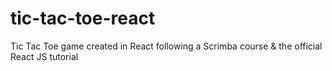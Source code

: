 # tic-tac-toe-react
Tic Tac Toe game created in React following a Scrimba course &amp; the official React JS tutorial

